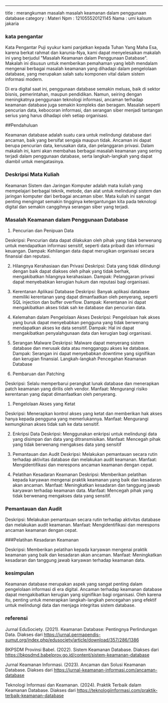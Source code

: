 ---
title : merangkuman masalah masalah keamanan dalam penggunaan database
category : Materi
Npm : 121055520121145
Nama : umi kalsum jakaria

### kata pengantar

Kata Pengantar
Puji syukur kami panjatkan kepada Tuhan Yang Maha Esa, karena berkat rahmat dan karunia-Nya, kami dapat menyelesaikan makalah ini yang berjudul "Masalah Keamanan dalam Penggunaan Database". Makalah ini disusun untuk memberikan pemahaman yang lebih mendalam mengenai berbagai masalah keamanan yang dihadapi dalam pengelolaan database, yang merupakan salah satu komponen vital dalam sistem informasi modern.

Di era digital saat ini, penggunaan database semakin meluas, baik di sektor bisnis, pemerintahan, maupun pendidikan. Namun, seiring dengan meningkatnya penggunaan teknologi informasi, ancaman terhadap keamanan database juga semakin kompleks dan beragam. Masalah seperti pencurian data, kebocoran informasi, dan serangan siber menjadi tantangan serius yang harus dihadapi oleh setiap organisasi.


##Pendahuluan

Keamanan database adalah suatu cara untuk melindungi database dari ancaman, baik yang bersifat sengaja maupun tidak. Ancaman ini dapat berupa pencurian data, kerusakan data, dan pelanggaran privasi. Dalam makalah ini, kami akan membahas berbagai masalah keamanan yang sering terjadi dalam penggunaan database, serta langkah-langkah yang dapat diambil untuk mengatasinya.
### Deskripsi Mata Kuliah
Keamanan Sistem dan Jaringan Komputer adalah mata kuliah yang mempelajari berbagai teknik, metode, dan alat untuk melindungi sistem dan jaringan komputer dari berbagai ancaman siber. Mata kuliah ini sangat penting mengingat semakin tingginya ketergantungan kita pada teknologi digital dan semakin canggihnya serangan siber yang terjadi.

### Masalah Keamanan dalam Penggunaan Database

1. Pencurian dan Penipuan Data
   
Deskripsi: Pencurian data dapat dilakukan oleh pihak yang tidak berwenang untuk mendapatkan informasi sensitif, seperti data pribadi dan informasi keuangan.
Dampak: Kehilangan data dapat merugikan organisasi secara finansial dan reputasi.

2. Hilangnya Kerahasiaan dan Privasi
Deskripsi: Data yang tidak dilindungi dengan baik dapat diakses oleh pihak yang tidak berhak, mengakibatkan hilangnya kerahasiaan.
Dampak: Pelanggaran privasi dapat menyebabkan kerugian hukum dan reputasi bagi organisasi.

3. Kerentanan Aplikasi Database
Deskripsi: Banyak aplikasi database memiliki kerentanan yang dapat dimanfaatkan oleh penyerang, seperti SQL injection dan buffer overflow.
Dampak: Kerentanan ini dapat mengakibatkan akses tidak sah ke database dan pencurian data.

4. Kelemahan dalam Pengelolaan Akses
Deskripsi: Pengelolaan hak akses yang buruk dapat menyebabkan pengguna yang tidak berwenang mendapatkan akses ke data sensitif.
Dampak: Hal ini dapat mengakibatkan penyalahgunaan data dan kerugian bagi organisasi.

5. Serangan Malware
Deskripsi: Malware dapat menyerang sistem database dan merusak data atau mengganggu akses ke database.
Dampak: Serangan ini dapat menyebabkan downtime yang signifikan dan kerugian finansial.
Langkah-langkah Pencegahan Keamanan Database


1. Pembaruan dan Patching
   
Deskripsi: Selalu memperbarui perangkat lunak database dan menerapkan patch keamanan yang dirilis oleh vendor.
Manfaat: Mengurangi risiko kerentanan yang dapat dimanfaatkan oleh penyerang.

1. Pengelolaan Akses yang Ketat

Deskripsi: Menerapkan kontrol akses yang ketat dan memberikan hak akses hanya kepada pengguna yang memerlukannya.
Manfaat: Mengurangi kemungkinan akses tidak sah ke data sensitif.

2. Enkripsi Data
Deskripsi: Menggunakan enkripsi untuk melindungi data yang disimpan dan data yang ditransmisikan.
Manfaat: Mencegah pihak yang tidak berwenang mengakses data yang sensitif

3. Pemantauan dan Audit
Deskripsi: Melakukan pemantauan secara rutin terhadap aktivitas database dan melakukan audit keamanan.
Manfaat: Mengidentifikasi dan merespons ancaman keamanan dengan cepat.

4. Pelatihan Kesadaran Keamanan
Deskripsi: Memberikan pelatihan kepada karyawan mengenai praktik keamanan yang baik dan kesadaran akan ancaman.
Manfaat: Meningkatkan kesadaran dan tanggung jawab karyawan terhadap keamanan data.
Manfaat: Mencegah pihak yang tidak berwenang mengakses data yang sensitif.

### Pemantauan dan Audit
Deskripsi: Melakukan pemantauan secara rutin terhadap aktivitas database dan melakukan audit keamanan.
Manfaat: Mengidentifikasi dan merespons ancaman keamanan dengan cepat.

###Pelatihan Kesadaran Keamanan

Deskripsi: Memberikan pelatihan kepada karyawan mengenai praktik keamanan yang baik dan kesadaran akan ancaman.
Manfaat: Meningkatkan kesadaran dan tanggung jawab karyawan terhadap keamanan data.

### kesimpulan
Keamanan database merupakan aspek yang sangat penting dalam pengelolaan informasi di era digital. Ancaman terhadap keamanan database dapat mengakibatkan kerugian yang signifikan bagi organisasi. Oleh karena itu, penting untuk menerapkan langkah-langkah pencegahan yang efektif untuk melindungi data dan menjaga integritas sistem database.

### referensi
Jurnal EduSociety. (2021). Keamanan Database: Pentingnya Perlindungan Data. Diakses dari https://jurnal.permapendis-sumut.org/index.php/edusociety/article/download/357/286/1386

BKPSDM Provinsi Babel. (2022). Sistem Keamanan Database. Diakses dari https://bkpsdmd.babelprov.go.id/content/sistem-keamanan-database

Jurnal Keamanan Informasi. (2023). Ancaman dan Solusi Keamanan Database. Diakses dari https://jurnal-keamanan-informasi.com/ancaman-database

Teknologi Informasi dan Keamanan. (2024). Praktik Terbaik dalam Keamanan Database. Diakses dari https://teknologiinformasi.com/praktik-terbaik-keamanan-database

  
